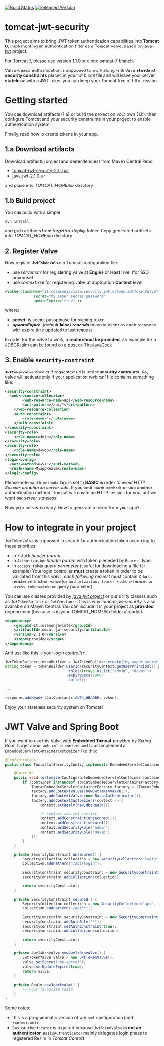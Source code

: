 [![Build Status](https://travis-ci.org/andreacomo/tomcat-jwt-security.svg?branch=master)](https://travis-ci.org/andreacomo/tomcat-jwt-security)
[![Released Version](https://img.shields.io/maven-central/v/it.cosenonjaviste/tomcat-jwt-security.svg)](https://search.maven.org/#search%7Cga%7C1%7Cg%3A%22it.cosenonjaviste%22%20a%3A%22tomcat-jwt-security%22)

# tomcat-jwt-security
This project aims to bring JWT token authentication capabilities into **Tomcat 8**, implementing an authentication filter as a Tomcat valve, based on [java-jwt](https://github.com/auth0/java-jwt) project.

For Tomcat 7, please use [version 1.1.0](https://github.com/andreacomo/tomcat-jwt-security/releases/tag/tomcat-jwt-security-1.1.0) or clone [tomcat-7 branch](https://github.com/andreacomo/tomcat-jwt-security/tree/tomcat-7).

Valve-based authentication is supposed to work along with Java **standard security constraints** placed in your *web.xml* file and will leave your server **stateless**: with a JWT token you can keep your Tomcat free of http session.

# Getting started
You can download artifacts (1.a) or build the project on your own (1.b), then configure Tomcat and your security constraints in your project to enable authentication system. 

Finally, read how to create tokens in your app.

## 1.a Download artifacts
Download artifacts (project and dependencies) from Maven Central Repo
* [tomcat-jwt-security-2.1.0.jar](https://repo1.maven.org/maven2/it/cosenonjaviste/tomcat-jwt-security/2.1.0/tomcat-jwt-security-2.1.0.jar)
* [java-jwt-2.1.0.jar](https://repo1.maven.org/maven2/com/auth0/java-jwt/2.1.0/java-jwt-2.1.0.jar)

and place into *TOMCAT_HOME/lib* directory

## 1.b Build project
You can build with a simple
```
mvn install
```
and grab artifacts from *target/to-deploy* folder. Copy generated artifacts into *TOMCAT_HOME/lib* directory

## 2. Register Valve
Now register **`JwtTokenValve`** in Tomcat configuration file.
* use *server.xml* for registering valve at **Engine** or **Host** level (for SSO pourpose)
* use *context.xml* for registering valve at application **Context** level

```xml
<Valve className="it.cosenonjaviste.security.jwt.valves.JwtTokenValve" 
	  		 secret="my super secret password"
	  		 updateExpire="true" />
```

where:
* ***secret***: is secret passphrase for signing token
* ***updateExpire***: (default **false**) ***resends*** token to client on each response with expire time updated to last request

In order for the valve to work, a **realm shoul be provided**. An example for a JDBCRealm can be found on [a post on TheJavaGeek](http://www.thejavageek.com/2013/07/07/configure-jdbcrealm-jaas-for-mysql-and-tomcat-7-with-form-based-authentication/)

## 3. Enable `security-contraint`
**`JwtTokenValve`** checks if requested url is under **security contraints**. So, valve will activate only if your application *web.xml* file contains something like:

```xml
<security-constraint>
  <web-resource-collection>
		<web-resource-name>api</web-resource-name>
		<url-pattern>/api/*</url-pattern>
	</web-resource-collection>
	<auth-constraint>
		<role-name>*</role-name>
	</auth-constraint>
</security-constraint>
<security-role>
	<role-name>admin</role-name>
</security-role>
<security-role>
	<role-name>devop</role-name>
</security-role>
<login-config>
  <auth-method>BASIC</auth-method>
  <realm-name>MyAppRealm</realm-name>
</login-config>
```
Please note `<auth-method>` tag: is set to **BASIC** in order to *avoid HTTP Session creation on server side*. If you omit `<auth-method>` or use another authentication method, Tomcat will create an HTTP session for you, but we *want our server stateless*!

Now your server is ready. How to generate a token from your app?

# How to integrate in your project
`JwtTokenValve` is supposed to search for authentication token according to these priorities:
 * in `X-Auth` *header param* 
 * in `Authorization` *header param* with token preceded by `Bearer ` type 
 * in `access_token` *query parameter* (useful for downloading a file for example)
Your login controller **must** create a token in order to be validated from this *valve*: *each following request* must contain `X-Auth` header with token value (or `Authorization: Bearer <token>` header or `access_token=<token>` query parameter).

You can use classes provided by *[java-jwt project](https://github.com/auth0/java-jwt)* or our utility classes such as `JwtTokenBuilder` or `JwtConstants`: this is why *tomcat-jwt-security* is also available on Maven Central. You can include it in your project as **provided** dependency (because is in your TOMCAT_HOME/lib folder already!):
```xml
<dependency>
	<groupId>it.cosenonjaviste</groupId>
	<artifactId>tomcat-jwt-security</artifactId>
	<version>2.1.0</version>
	<scope>provided</scope>
</dependency>
```

And use like this in your *login controller*:
```java
JwtTokenBuilder tokenBuilder = JwtTokenBuilder.create("my super secret password");
String token = tokenBuilder.userId(securityContext.getUserPrincipal().getName())
                            .roles(Arrays.asList("admin", "devop"))
                            .expirySecs(1800)
                            .build();

...

response.addHeader(JwtConstants.AUTH_HEADER, token);  
```

Enjoy your stateless security system on Tomcat!!

# JWT Valve and Spring Boot
If you want to use this Valve with **Embedded Tomcat** provided by *Spring Boot*, forget about `web.xml` or `context.xml`!
Just implement a `EmbeddedServletContainerCustomizer` like this:

```java
@Configuration
public class TomcatJwtSecurityConfig implements EmbeddedServletContainerCustomizer {

    @Override
    public void customize(ConfigurableEmbeddedServletContainer container) {
        if (container instanceof TomcatEmbeddedServletContainerFactory) {
            TomcatEmbeddedServletContainerFactory factory = (TomcatEmbeddedServletContainerFactory) container;
            factory.addContextValves(newJwtTokenValve());
            factory.addContextValves(new BasicAuthenticator());
            factory.addContextCustomizers(context -> {
                context.setRealm(newJdbcRealm());

                // replace web.xml entries
                context.addConstraint(unsecured());
                context.addConstraint(secured());
                context.addSecurityRole("admin");
                context.addSecurityRole("devop");
            });
        }
    }

    private SecurityConstraint unsecured() {
        SecurityCollection collection = new SecurityCollection("login", "login");
        collection.addPattern("/api/login");

        SecurityConstraint securityConstraint = new SecurityConstraint();
        securityConstraint.addCollection(collection);

        return securityConstraint;
    }

    private SecurityConstraint secured() {
        SecurityCollection collection = new SecurityCollection("api", "api");
        collection.addPattern("/api/*");

        SecurityConstraint securityConstraint = new SecurityConstraint();
        securityConstraint.addAuthRole("*");
        securityConstraint.setAuthConstraint(true);
        securityConstraint.addCollection(collection);

        return securityConstraint;
    }

    private JwtTokenValve newJwtTokenValve() {
        JwtTokenValve valve = new JwtTokenValve();
        valve.setSecret("my-secret");
        valve.setUpdateExpire(true);
        return valve;
    }
    
    private Realm newJdbcRealm() {
        // your favourite realm 
    }
}
```

Some notes:
* this is a programmatic version of `web.xml` configuration (and `context.xml`)
* `BasicAuthenticator` is required because `JwtTokenValve` **is not an authenticator**: 
`BasicAuthenticator` mainly delegates login phase to registered Realm in *Tomcat Context*.
